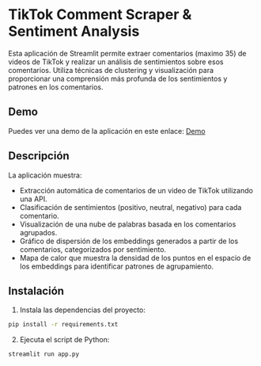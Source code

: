 # TikTok Comment Scraper & Sentiment Analysis

Esta aplicación de Streamlit permite extraer comentarios (maximo 35) de videos de TikTok y realizar un análisis de sentimientos sobre esos comentarios. Utiliza técnicas de clustering y visualización para proporcionar una comprensión más profunda de los sentimientos y patrones en los comentarios.

## Demo

Puedes ver una demo de la aplicación en este enlace: [Demo](https://tiktok-analysis.streamlit.app/)

## Descripción

La aplicación muestra:
- Extracción automática de comentarios de un video de TikTok utilizando una API.
- Clasificación de sentimientos (positivo, neutral, negativo) para cada comentario.
- Visualización de una nube de palabras basada en los comentarios agrupados.
- Gráfico de dispersión de los embeddings generados a partir de los comentarios, categorizados por sentimiento.
- Mapa de calor que muestra la densidad de los puntos en el espacio de los embeddings para identificar patrones de agrupamiento.

## Instalación

1. Instala las dependencias del proyecto:

```bash
pip install -r requirements.txt
```
2. Ejecuta el script de Python:

```bash
streamlit run app.py
```